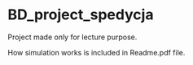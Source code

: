 # BD_project_spedycja
Project made only for lecture purpose.

How simulation works is included in Readme.pdf file.
